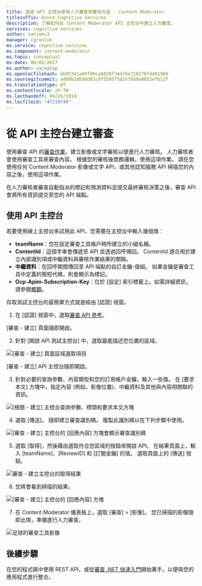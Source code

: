```yaml
---
title: 透過 API 主控台使用人力審查來審核內容 - Content Moderator
titlesuffix: Azure Cognitive Services
description: 了解如何在 Content Moderator API 主控台中建立人力審查。
services: cognitive-services
author: sanjeev3
manager: cgronlun
ms.service: cognitive-services
ms.component: content-moderator
ms.topic: conceptual
ms.date: 08/05/2017
ms.author: sajagtap
ms.openlocfilehash: bb95341a09f09ce8020f34476e720270fd401909
ms.sourcegitcommit: ad08b2db50d63c8f550575d2e7bb9a0852efb12f
ms.translationtype: HT
ms.contentlocale: zh-TW
ms.lasthandoff: 09/26/2018
ms.locfileid: "47219748"
---
```

# <a name="create-reviews-from-the-api-console"></a>從 API 主控台建立審查

使用審查 API 的[審查作業](https://westus.dev.cognitive.microsoft.com/docs/services/580519463f9b070e5c591178/operations/580519483f9b0709fc47f9c4)，建立影像或文字審核以便進行人力審核。 人力審核者會使用審查工具來審查內容。 根據您的審核後商務邏輯，使用這項作業。 請在您使用任何 Content Moderator 影像或文字 API，或其他認知服務 API 掃描您的內容之後，使用這項作業。 

在人力審核者審查自動指派的標記和預測資料並提交最終審核決策之後，審查 API 會將所有資訊提交至您的 API 端點。

## <a name="use-the-api-console"></a>使用 API 主控台
若要使用線上主控台來試用此 API，您需要在主控台中輸入幾個值：

- **teamName**：您在設定審查工具帳戶時所建立的小組名稱。 
- **ContentId**：這個字串會傳遞至 API 並透過回呼傳回。 ContentId 適合用於建立內部識別項或中繼資料與審核作業結果的關聯。
- **中繼資料**：在回呼期間傳回至 API 端點的自訂金鑰-值組。 如果金鑰是審查工具中定義的簡短代碼，則會顯示為標記。
- **Ocp-Apim-Subscription-Key**：位於 [設定] 索引標籤上。如需詳細資訊，請參閱[概觀](overview.md)。

存取測試主控台的最簡單方式就是經由 [認證] 視窗。

1.  在 [認證] 視窗中，選取[審查 API 參考](https://westus.dev.cognitive.microsoft.com/docs/services/580519463f9b070e5c591178/operations/580519483f9b0709fc47f9c4)。

  [審查 - 建立] 頁面隨即開啟。

2.  針對 [開啟 API 測試主控台] 中，選取最能描述您位置的區域。

  ![[審查 - 建立] 頁面區域選取項目](images/test-drive-region.png)

  [審查 - 建立] API 主控台隨即開啟。
  
3.  針對必要的查詢參數、內容類型和您的訂用帳戶金鑰，輸入一些值。 在 [要求本文] 方塊中，指定內容 (例如，影像位置)、中繼資料及其他與內容相關聯的資訊。

  ![[檢閱 - 建立] 主控台查詢參數、標頭和要求本文方塊](images/test-drive-review-1.PNG)
  
4.  選取 [傳送]。 隨即建立審查識別碼。 複製此識別碼以在下列步驟中使用。

  ![[審查 - 建立] 主控台的 [回應內容] 方塊會顯示審查識別碼](images/test-drive-review-2.PNG)
  
5.  選取 [取得]，然後藉由選取符合您區域的按鈕來開啟 API。 在結果頁面上，輸入 [teamName]、[ReviewID] 和 [訂閱金鑰] 的值。 選取頁面上的 [傳送] 按鈕。 

  ![審查 - 建立主控台的取得結果](images/test-drive-review-3.PNG)
  
6.  您將會看到掃描的結果。

  ![[審查 - 建立] 主控台的 [回應內容] 方塊](images/test-drive-review-4.PNG)
  
7.  在 Content Moderator 儀表板上，選取 [審查] > [影像]。 您已掃描的影像隨即出現，準備進行人力審查。

  ![足球的審查工具影像](images/test-drive-review-5.PNG)

## <a name="next-steps"></a>後續步驟

在您的程式碼中使用 REST API，或從[審查 .NET 快速入門](moderation-reviews-quickstart-dotnet.md)開始著手，以便與您的應用程式進行整合。
